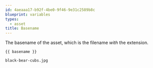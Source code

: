 ```yaml
---
id: 4aeaaa17-b92f-4be0-9f46-9e31c2589b8c
blueprint: variables
types:
  - asset
title: Basename
---
```

The basename of the asset, which is the filename _with_ the extension.

```
{{ basename }}
```

```html
black-bear-cubs.jpg
```
